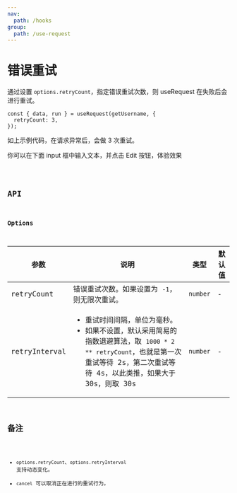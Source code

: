 ```yaml
---
nav:
  path: /hooks
group:
  path: /use-request
---
```


# 错误重试

通过设置 `options.retryCount`，指定错误重试次数，则 useRequest 在失败后会进行重试。

```tsx | pure
const { data, run } = useRequest(getUsername, {
  retryCount: 3,
});
```

如上示例代码，在请求异常后，会做 3 次重试。

你可以在下面 input 框中输入文本，并点击 Edit 按钮，体验效果

<code src="./demo/retry.tsx" />

## API

### Options

| 参数          | 说明                                                                                                                                                                                                 | 类型     | 默认值 |
|---------------|------------------------------------------------------------------------------------------------------------------------------------------------------------------------------------------------------|----------|--------|
| retryCount    | 错误重试次数。如果设置为 `-1`，则无限次重试。                                                                                                                                                        | `number` | -      |
| retryInterval | <ul><li>重试时间间隔，单位为毫秒。</li><li>如果不设置，默认采用简易的指数退避算法，取 `1000 * 2 ** retryCount`，也就是第一次重试等待 2s，第二次重试等待 4s，以此类推，如果大于 30s，则取 30s </li></ul> | `number` | -      |

## 备注

* `options.retryCount`、`options.retryInterval` 支持动态变化。
* `cancel` 可以取消正在进行的重试行为。
